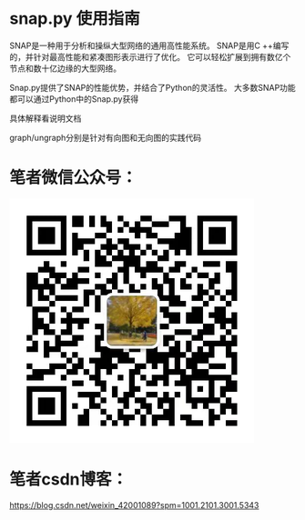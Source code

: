 # snap.py 使用指南

SNAP是一种用于分析和操纵大型网络的通用高性能系统。 
SNAP是用C ++编写的，并针对最高性能和紧凑图形表示进行了优化。 
它可以轻松扩展到拥有数亿个节点和数十亿边缘的大型网络。


Snap.py提供了SNAP的性能优势，并结合了Python的灵活性。 
大多数SNAP功能都可以通过Python中的Snap.py获得



具体解释看说明文档

graph/ungraph分别是针对有向图和无向图的实践代码

# 笔者微信公众号：
![image](https://github.com/Mryangkaitong/Chinese_NRE/blob/master/photo/weixing.png)

# 笔者csdn博客：
https://blog.csdn.net/weixin_42001089?spm=1001.2101.3001.5343
